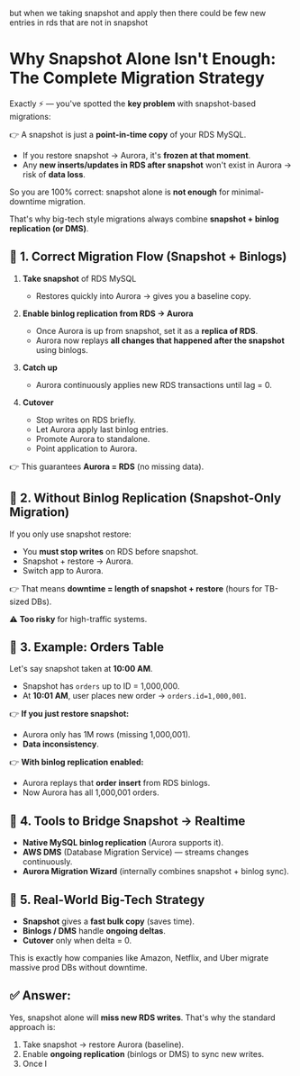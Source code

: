 but when we taking snapshot and apply then there could be few new entries in rds that are not in snapshot

# Why Snapshot Alone Isn't Enough: The Complete Migration Strategy

Exactly ⚡ — you've spotted the **key problem** with snapshot-based migrations:

👉 A snapshot is just a **point-in-time copy** of your RDS MySQL.
* If you restore snapshot → Aurora, it's **frozen at that moment**.
* Any **new inserts/updates in RDS after snapshot** won't exist in Aurora → risk of **data loss**.

So you are 100% correct: snapshot alone is **not enough** for minimal-downtime migration.

That's why big-tech style migrations always combine **snapshot + binlog replication (or DMS)**.

## 🔹 1. Correct Migration Flow (Snapshot + Binlogs)

1. **Take snapshot** of RDS MySQL
   * Restores quickly into Aurora → gives you a baseline copy.

2. **Enable binlog replication from RDS → Aurora**
   * Once Aurora is up from snapshot, set it as a **replica of RDS**.
   * Aurora now replays **all changes that happened after the snapshot** using binlogs.

3. **Catch up**
   * Aurora continuously applies new RDS transactions until lag = 0.

4. **Cutover**
   * Stop writes on RDS briefly.
   * Let Aurora apply last binlog entries.
   * Promote Aurora to standalone.
   * Point application to Aurora.

👉 This guarantees **Aurora = RDS** (no missing data).

## 🔹 2. Without Binlog Replication (Snapshot-Only Migration)

If you only use snapshot restore:
* You **must stop writes** on RDS before snapshot.
* Snapshot + restore → Aurora.
* Switch app to Aurora.

👉 That means **downtime = length of snapshot + restore** (hours for TB-sized DBs).

⚠️ **Too risky** for high-traffic systems.

## 🔹 3. Example: Orders Table

Let's say snapshot taken at **10:00 AM**.
* Snapshot has `orders` up to ID = 1,000,000.
* At **10:01 AM**, user places new order → `orders.id=1,000,001`.

👉 **If you just restore snapshot:**
* Aurora only has 1M rows (missing 1,000,001).
* **Data inconsistency**.

👉 **With binlog replication enabled:**
* Aurora replays that **order insert** from RDS binlogs.
* Now Aurora has all 1,000,001 orders.

## 🔹 4. Tools to Bridge Snapshot → Realtime

* **Native MySQL binlog replication** (Aurora supports it).
* **AWS DMS** (Database Migration Service) — streams changes continuously.
* **Aurora Migration Wizard** (internally combines snapshot + binlog sync).

## 🔹 5. Real-World Big-Tech Strategy

* **Snapshot** gives a **fast bulk copy** (saves time).
* **Binlogs / DMS** handle **ongoing deltas**.
* **Cutover** only when delta = 0.

This is exactly how companies like Amazon, Netflix, and Uber migrate massive prod DBs without downtime.

## ✅ **Answer:** 

Yes, snapshot alone will **miss new RDS writes**. That's why the standard approach is:

1. Take snapshot → restore Aurora (baseline).
2. Enable **ongoing replication** (binlogs or DMS) to sync new writes.
3. Once l